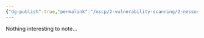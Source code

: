 ```yaml
---
{"dg-publish":true,"permalink":"/oscp/2-vulnerability-scanning/2-nessus/"}
---
```


Nothing interesting to note...